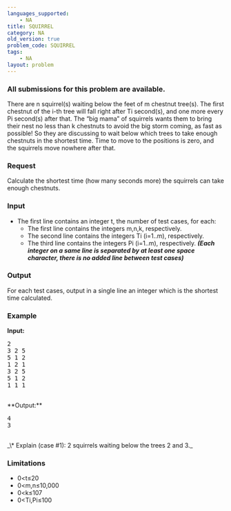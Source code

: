 ```yaml
---
languages_supported:
    - NA
title: SQUIRREL
category: NA
old_version: true
problem_code: SQUIRREL
tags:
    - NA
layout: problem
---
```

###  All submissions for this problem are available. 

There are n squirrel(s) waiting below the feet of m chestnut tree(s). The first chestnut of the i-th tree will fall right after Ti second(s), and one more every Pi second(s) after that. The “big mama” of squirrels wants them to bring their nest no less than k chestnuts to avoid the big storm coming, as fast as possible! So they are discussing to wait below which trees to take enough chestnuts in the shortest time. Time to move to the positions is zero, and the squirrels move nowhere after that.

### Request

Calculate the shortest time (how many seconds more) the squirrels can take enough chestnuts.

### Input

- The first line contains an integer t, the number of test cases, for each: 
  - The first line contains the integers m,n,k, respectively.
  - The second line contains the integers Ti (i=1..m), respectively.
  - The third line contains the integers Pi (i=1..m), respectively.
**_(Each integer on a same line is separated by at least one space character, there is no added line between test cases)_** 
### Output

For each test cases, output in a single line an integer which is the shortest time calculated.

### Example

**Input:**

<pre>2
3 2 5
5 1 2
1 2 1
3 2 5
5 1 2
1 1 1

</pre>**Output:**
<pre>4
3

</pre>_\* Explain (case #1): 2 squirrels waiting below the trees 2 and 3._
### Limitations

- 0<t≤20
- 0<m,n≤10,000
- 0<k≤107
- 0<Ti,Pi≤100
